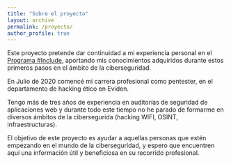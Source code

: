 ```yaml
---
title: "Sobre el proyecto"
layout: archive
permalink: /proyecto/
author_profile: true
---
```


Este proyecto pretende dar continuidad a mi experiencia personal en el [Programa #Include](../include), aportando mis conocimientos adquiridos durante estos primeros pasos en el
ámbito de la ciberseguridad.  

En Julio de 2020 comencé mi carrera profesional como pentester, en el departamento de hacking ético en Eviden.

Tengo más de tres años de experiencia en auditorías de seguridad de aplicaciones web y durante todo este tiempo no he parado de formarme en diversos ámbitos de la cibersegurida (hacking WIFI, OSINT, infraestructuras).  

El objetivo de este proyecto es ayudar a  aquellas personas que estén empezando en el mundo de la ciberseguridad, y espero que encuentren aquí una información útil y beneficiosa en su recorrido profesional.



